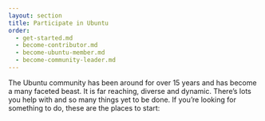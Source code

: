 ```yaml
---
layout: section
title: Participate in Ubuntu
order:
  - get-started.md
  - become-contributor.md
  - become-ubuntu-member.md
  - become-community-leader.md
---
```


The Ubuntu community has been around for over 15 years and has become a many
faceted beast. It is far reaching, diverse and dynamic. There’s lots you help
with and so many things yet to be done. If you’re looking for something to do,
these are the places to start: